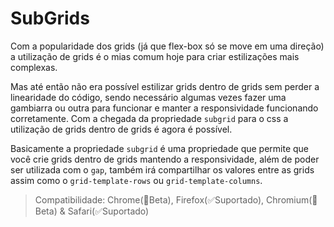 # SubGrids

Com a popularidade dos grids (já que flex-box só se move em uma direção) a utilização de grids é o mias comum hoje para criar estilizações mais complexas.

Mas até então não era possível estilizar grids dentro de grids sem perder a linearidade do código, sendo necessário algumas vezes fazer uma gambiarra ou outra para funcionar e manter a responsividade funcionando corretamente. Com a chegada da propriedade `subgrid` para o css a utilização de grids dentro de grids é agora é possível.

Basicamente a propriedade `subgrid` é uma propriedade que permite que você crie grids dentro de grids mantendo a responsividade, além de poder ser utilizada com o `gap`, também irá compartilhar os valores entre as grids assim como o `grid-template-rows` ou `grid-template-columns`.

> Compatibilidade: Chrome(🚧Beta), Firefox(✅Suportado), Chromium(🚧Beta) & Safari(✅Suportado)
